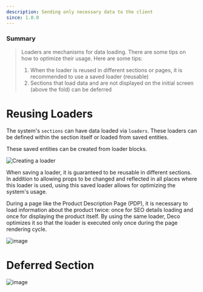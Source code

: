 ```yaml
---
description: Sending only necessary data to the client
since: 1.0.0
---
```


### Summary

> Loaders are mechanisms for data loading. There are some tips on how to
> optimize their usage. Here are some tips:
>
> 1. When the loader is reused in different sections or pages, it is recommended
>    to use a saved loader (reusable)
> 2. Sections that load data and are not displayed on the initial screen (above
>    the fold) can be deferred

# Reusing Loaders

The system's `sections` can have data loaded via `loaders`. These loaders can be
defined within the section itself or loaded from saved entities.

These saved entities can be created from loader blocks.

![Creating a loader](https://github.com/deco-sites/starting/assets/882438/47c63784-4839-4d97-aff4-8c1e8e18332a)

When saving a loader, it is guaranteed to be reusable in different sections. In
addition to allowing props to be changed and reflected in all places where this
loader is used, using this saved loader allows for optimizing the system's
usage.

During a page like the Product Description Page (PDP), it is necessary to load
information about the product twice: once for SEO details loading and once for
displaying the product itself. By using the same loader, Deco optimizes it so
that the loader is executed only once during the page rendering cycle.

![image](https://github.com/deco-sites/starting/assets/882438/a39e3806-89e4-4b22-a179-491c048b18f7)

# Deferred Section

![image](https://github.com/deco-sites/starting/assets/882438/06b0fde3-874f-4b26-84b5-d4a41c94e5de)
